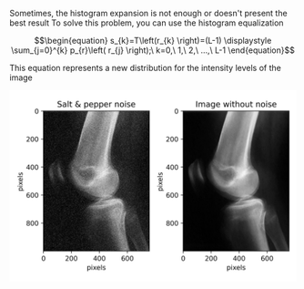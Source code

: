 Sometimes, the histogram expansion is not enough or doesn't present the best result
To solve this problem, you can use the histogram equalization

$$\begin{equation}
s_{k}=T\left(r_{k} \right)=(L-1)  \displaystyle \sum_{j=0}^{k} p_{r}\left( r_{j} \right);\ k=0,\ 1,\ 2,\ ...,\ L-1
\end{equation}$$

This equation represents a new distribution for the intensity levels of the image

<p>
  <img src="medFiltExample.jpg"/>
</p>
